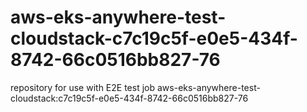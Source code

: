 # aws-eks-anywhere-test-cloudstack-c7c19c5f-e0e5-434f-8742-66c0516bb827-76
repository for use with E2E test job aws-eks-anywhere-test-cloudstack:c7c19c5f-e0e5-434f-8742-66c0516bb827-76
